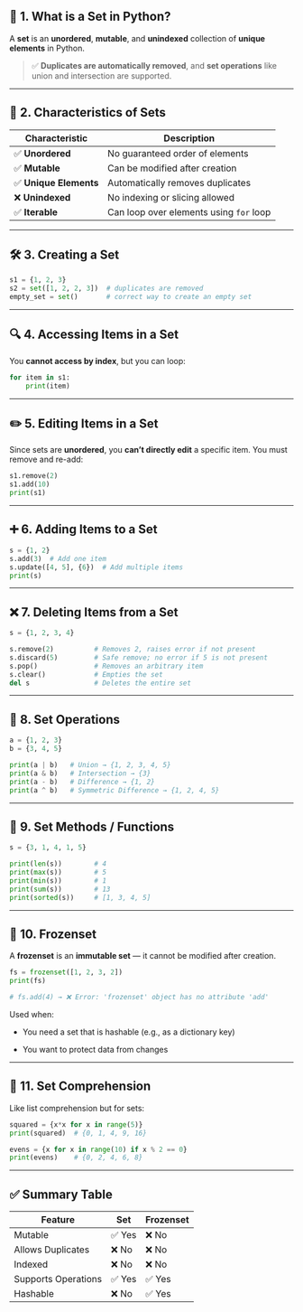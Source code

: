 

## 🔷 **1. What is a Set in Python?**

A **set** is an **unordered**, **mutable**, and **unindexed** collection of **unique elements** in Python.

> ✅ **Duplicates are automatically removed**, and **set operations** like union and intersection are supported.

---

## 🔸 **2. Characteristics of Sets**

|Characteristic|Description|
|---|---|
|✅ **Unordered**|No guaranteed order of elements|
|✅ **Mutable**|Can be modified after creation|
|✅ **Unique Elements**|Automatically removes duplicates|
|❌ **Unindexed**|No indexing or slicing allowed|
|✅ **Iterable**|Can loop over elements using `for` loop|

---

## 🛠️ **3. Creating a Set**

```python
s1 = {1, 2, 3}
s2 = set([1, 2, 2, 3])  # duplicates are removed
empty_set = set()       # correct way to create an empty set
```

---

## 🔍 **4. Accessing Items in a Set**

You **cannot access by index**, but you can loop:

```python
for item in s1:
    print(item)
```

---

## ✏️ **5. Editing Items in a Set**

Since sets are **unordered**, you **can’t directly edit** a specific item. You must remove and re-add:

```python
s1.remove(2)
s1.add(10)
print(s1)
```

---

## ➕ **6. Adding Items to a Set**

```python
s = {1, 2}
s.add(3)  # Add one item
s.update([4, 5], {6})  # Add multiple items
print(s)
```

---

## ❌ **7. Deleting Items from a Set**

```python
s = {1, 2, 3, 4}

s.remove(2)          # Removes 2, raises error if not present
s.discard(5)         # Safe remove; no error if 5 is not present
s.pop()              # Removes an arbitrary item
s.clear()            # Empties the set
del s                # Deletes the entire set
```

---

## 🔄 **8. Set Operations**

```python
a = {1, 2, 3}
b = {3, 4, 5}

print(a | b)   # Union → {1, 2, 3, 4, 5}
print(a & b)   # Intersection → {3}
print(a - b)   # Difference → {1, 2}
print(a ^ b)   # Symmetric Difference → {1, 2, 4, 5}
```

---

## 🔧 **9. Set Methods / Functions**

```python
s = {3, 1, 4, 1, 5}

print(len(s))        # 4
print(max(s))        # 5
print(min(s))        # 1
print(sum(s))        # 13
print(sorted(s))     # [1, 3, 4, 5]
```

---

## 🧊 **10. Frozenset**

A **frozenset** is an **immutable set** — it cannot be modified after creation.

```python
fs = frozenset([1, 2, 3, 2])
print(fs)

# fs.add(4) → ❌ Error: 'frozenset' object has no attribute 'add'
```

Used when:

- You need a set that is hashable (e.g., as a dictionary key)
    
- You want to protect data from changes
    

---

## 🧠 **11. Set Comprehension**

Like list comprehension but for sets:

```python
squared = {x*x for x in range(5)}
print(squared)  # {0, 1, 4, 9, 16}

evens = {x for x in range(10) if x % 2 == 0}
print(evens)    # {0, 2, 4, 6, 8}
```

---

## ✅ Summary Table

|Feature|Set|Frozenset|
|---|---|---|
|Mutable|✅ Yes|❌ No|
|Allows Duplicates|❌ No|❌ No|
|Indexed|❌ No|❌ No|
|Supports Operations|✅ Yes|✅ Yes|
|Hashable|❌ No|✅ Yes|
